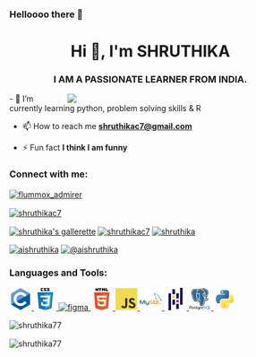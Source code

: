 ### Helloooo there 👋

<!--
**shruthika77/shruthika77** is a ✨ _special_ ✨ repository because its `README.md` (this file) appears on your GitHub profile.

-->

<h1 align="center">Hi 👋, I'm SHRUTHIKA</h1>
<h3 align="center">I AM A PASSIONATE LEARNER FROM INDIA.</h3>
<image align="right" width="400" src="https://github.com/shruthika77/shruthika77/blob/main/Face%20ID%20glitch%20effect.gif">
- 🌱 I’m currently learning python, problem solving skills & R 

- 📫 How to reach me **shruthikac7@gmail.com**

- ⚡ Fun fact **I think I am funny**

<h3 align="left">Connect with me:</h3>
<p align="left">
<a href="https://instagram.com/flummox_admirer" target="blank"><img align="center" src="https://raw.githubusercontent.com/rahuldkjain/github-profile-readme-generator/master/src/images/icons/Social/instagram.svg" alt="flummox_admirer" height="30" width="40" /></a>

<a href="https://www.leetcode.com/shruthikac7" target="blank"><img align="center" src="https://raw.githubusercontent.com/rahuldkjain/github-profile-readme-generator/master/src/images/icons/Social/leet-code.svg" alt="shruthikac7" height="30" width="40" /></a>

<a href="https://www.youtube.com/c/shruthika's gallerette" target="blank"><img align="center" src="https://raw.githubusercontent.com/rahuldkjain/github-profile-readme-generator/master/src/images/icons/Social/youtube.svg" alt="shruthika's gallerette" height="30" width="40" /></a>
<a href="https://www.codechef.com/users/shruthikac7" target="blank"><img align="center" src="https://cdn.jsdelivr.net/npm/simple-icons@3.1.0/icons/codechef.svg" alt="shruthikac7" height="30" width="40" /></a>
<a href="https://www.linkedin.com/in/shruthika-c-996451236/" target="blank"><img align="center" src="https://raw.githubusercontent.com/rahuldkjain/github-profile-readme-generator/master/src/images/icons/Social/linked-in-alt.svg" alt="shruthika" height="30" width="40" /></a>

<a href="https://www.hackerrank.com/aishruthika" target="blank"><img align="center" src="https://raw.githubusercontent.com/rahuldkjain/github-profile-readme-generator/master/src/images/icons/Social/hackerrank.svg" alt="aishruthika" height="30" width="40" /></a>
<a href="https://www.hackerearth.com/@aishruthika" target="blank"><img align="center" src="https://raw.githubusercontent.com/rahuldkjain/github-profile-readme-generator/master/src/images/icons/Social/hackerearth.svg" alt="@aishruthika" height="30" width="40" /></a>
</p>

<h3 align="left">Languages and Tools:</h3>
<p align="left"> <a href="https://www.cprogramming.com/" target="_blank" rel="noreferrer"> <img src="https://raw.githubusercontent.com/devicons/devicon/master/icons/c/c-original.svg" alt="c" width="40" height="40"/> </a> <a href="https://www.w3schools.com/css/" target="_blank" rel="noreferrer"> <img src="https://raw.githubusercontent.com/devicons/devicon/master/icons/css3/css3-original-wordmark.svg" alt="css3" width="40" height="40"/> </a> <a href="https://www.figma.com/" target="_blank" rel="noreferrer"> <img src="https://www.vectorlogo.zone/logos/figma/figma-icon.svg" alt="figma" width="40" height="40"/> </a> <a href="https://www.w3.org/html/" target="_blank" rel="noreferrer"> <img src="https://raw.githubusercontent.com/devicons/devicon/master/icons/html5/html5-original-wordmark.svg" alt="html5" width="40" height="40"/> </a> <a href="https://developer.mozilla.org/en-US/docs/Web/JavaScript" target="_blank" rel="noreferrer"> <img src="https://raw.githubusercontent.com/devicons/devicon/master/icons/javascript/javascript-original.svg" alt="javascript" width="40" height="40"/> </a> <a href="https://www.mysql.com/" target="_blank" rel="noreferrer"> <img src="https://raw.githubusercontent.com/devicons/devicon/master/icons/mysql/mysql-original-wordmark.svg" alt="mysql" width="40" height="40"/> </a> <a href="https://pandas.pydata.org/" target="_blank" rel="noreferrer"> <img src="https://raw.githubusercontent.com/devicons/devicon/2ae2a900d2f041da66e950e4d48052658d850630/icons/pandas/pandas-original.svg" alt="pandas" width="40" height="40"/> </a> <a href="https://www.postgresql.org" target="_blank" rel="noreferrer"> <img src="https://raw.githubusercontent.com/devicons/devicon/master/icons/postgresql/postgresql-original-wordmark.svg" alt="postgresql" width="40" height="40"/> </a> <a href="https://www.python.org" target="_blank" rel="noreferrer"> <img src="https://raw.githubusercontent.com/devicons/devicon/master/icons/python/python-original.svg" alt="python" width="40" height="40"/> </a> </p>

<p><img align="center" src="https://github-readme-stats.vercel.app/api/top-langs?username=shruthika77&show_icons=true&locale=en&layout=compact" alt="shruthika77" /></p>

<p><img align="center" src="https://github-readme-streak-stats.herokuapp.com/?user=shruthika77&" alt="shruthika77" /></p>








